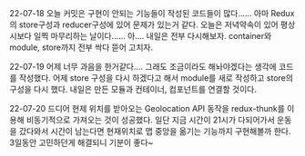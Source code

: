 22-07-18 
오늘 커밋은 구현이 안되는 기능들이 작성된 코드들이 많다......
아마 Redux의 store구성과 reducer구성에 있어 문제가 있는거 같다.
오늘은 저녁약속이 있어 평상시보다 일찍 마무리하는 날이다......
아.... 내일은 전부 다시해보자.
container와 module, store까지 전부 싹다 뜯어 고치자.

22-07-19
어제 너무 과음을 한거같다....
그래도 조금이라도 해놔야겠다는 생각에 코드를 작성했다.
어제 store 구성을 다시 하겠다고 해서 module를 새로 작성하고 store의 구성을 다시 했다.
내일은 만든 모듈과 컨테이너, 컴포넌트를 연결할 것이다.

22-07-20
드디어 현제 위치를 받아오는 Geolocation API 동작을 redux-thunk를 이용해 
비동기적으로 가져오는 것이 성공했다.
일단 지금 시간이 21시가 다되어가서 운동을 갔다와서 시간이 남는다면
현재위치로 맵 중앙을 옮기는 기능까지 구현해볼까 한다.
3일동안 고민하던게 해결되니 기분이 좋다~